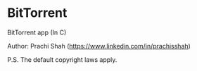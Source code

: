 # BitTorrent
BitTorrent app (In C)

Author: Prachi Shah (https://www.linkedin.com/in/prachisshah)

P.S. The default copyright laws apply.
